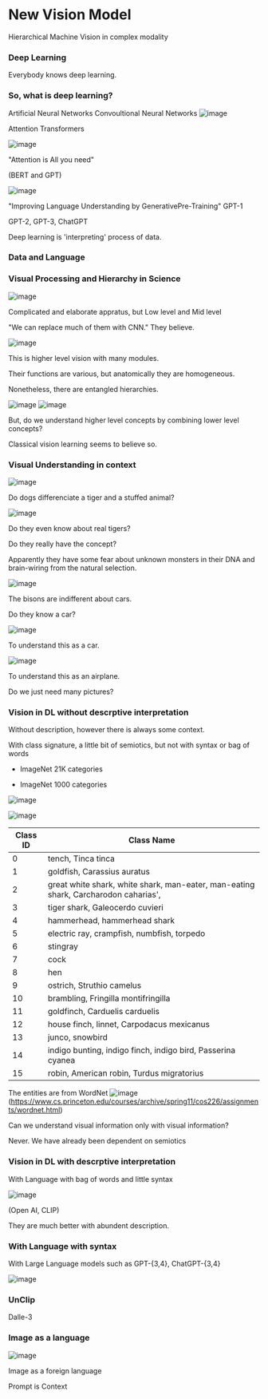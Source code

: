 # New Vision Model
Hierarchical Machine Vision in complex modality

### Deep Learning
Everybody knows deep learning.

### So, what is deep learning?

Artificial Neural Networks
Convoultional Neural Networks
![image](https://github.com/Vallum/new_vision/assets/30591790/c68d0b88-beab-4934-bedc-80e4590afbe0)

Attention
Transformers

![image](https://github.com/Vallum/new_vision/assets/30591790/f3c306c3-9555-4342-b9c4-aaa61f667167)

"Attention is All you need"

(BERT and GPT)

![image](https://github.com/Vallum/new_vision/assets/30591790/cd5cbb9b-03d2-4301-a3eb-5b1fe97a3b7c)

"Improving Language Understanding by GenerativePre-Training" GPT-1

GPT-2, GPT-3, ChatGPT

Deep learning is 'interpreting' process of data.

### Data and Language

### Visual Processing and Hierarchy in Science
![image](https://github.com/Vallum/new_vision/assets/30591790/450dc1d4-f03d-4c78-8eb4-61689015e67f)

Complicated and elaborate appratus, but Low level and Mid level

"We can replace much of them with CNN." They believe.

![image](https://github.com/Vallum/new_vision/assets/30591790/2f9cd41c-ae47-439a-910f-b8c4ca975f0b)

This is higher level vision with many modules.

Their functions are various, but anatomically they are homogeneous.

Nonetheless, there are entangled hierarchies.

![image](https://github.com/Vallum/new_vision/assets/30591790/103c2bbc-6f83-496c-9a28-71a9c536856f)
![image](https://github.com/Vallum/new_vision/assets/30591790/f7dd523b-5da6-4e91-867d-6953fc8146a6)

But, do we understand higher level concepts by combining lower level concepts?

Classical vision learning seems to believe so.

### Visual Understanding in context

![image](https://github.com/Vallum/new_vision/assets/30591790/1df509e9-36e5-4723-ab24-771c39a93aec)

Do dogs differenciate a tiger and a stuffed animal?

![image](https://github.com/Vallum/new_vision/assets/30591790/55858ea9-afba-4978-8399-5b6772c112bd)

Do they even know about real tigers?

Do they really have the concept?

Apparently they have some fear about unknown monsters in their DNA and brain-wiring from the natural selection.

![image](https://github.com/Vallum/new_vision/assets/30591790/7d021750-babd-437d-a700-523dab2fa1e2)

The bisons are indifferent about cars.

Do they know a car?

![image](https://github.com/Vallum/new_vision/assets/30591790/61bf9c6c-3582-4736-b55d-a792c1e3c2f9)

To understand this as a car.

![image](https://github.com/Vallum/new_vision/assets/30591790/14d5cf93-8084-46e4-8fa8-06b9e491decf)

To understand this as an airplane.

Do we just need many pictures?


### Vision in DL without descrptive interpretation

Without description, however there is always some context.

With class signature, a little bit of semiotics, but not with syntax or bag of words

- ImageNet 21K categories

- ImageNet 1000 categories

![image](https://github.com/Vallum/new_vision/assets/30591790/764bb2c8-8056-4184-8e56-268f1df6f894)

![image](https://github.com/Vallum/new_vision/assets/30591790/0ba191c3-94b1-4265-b3be-83d44c730882)

| Class ID | Class Name                                                                                        |
|----------|---------------------------------------------------------------------------------------------------|
| 0        | tench, Tinca tinca                                                                                        |
| 1        | goldfish, Carassius auratus                                                                            |
| 2        | great white shark, white shark, man-eater, man-eating shark, Carcharodon caharias',                  |
| 3        | tiger shark, Galeocerdo cuvieri                                                                   |
| 4        | hammerhead, hammerhead shark                                                                        |
| 5        | electric ray, crampfish, numbfish, torpedo                                                        |
| 6        | stingray                                                                                         |
| 7        | cock                                                                                             |
| 8        | hen                                                                                               |
| 9        | ostrich, Struthio camelus                                                                           |
| 10       | brambling, Fringilla montifringilla                                                                |
| 11       | goldfinch, Carduelis carduelis                                                                     |
| 12       | house finch, linnet, Carpodacus mexicanus                                                      |
| 13       | junco, snowbird                                                                                   |
| 14       | indigo bunting, indigo finch, indigo bird, Passerina cyanea                                       |
| 15       | robin, American robin, Turdus migratorius    |                   


The entities are from WordNet
![image](https://github.com/Vallum/new_vision/assets/30591790/cf05aaac-2c2f-48d1-88e1-cb1c8446ab38)
(https://www.cs.princeton.edu/courses/archive/spring11/cos226/assignments/wordnet.html)

Can we understand visual information only with visual information?

Never. We have already been dependent on semiotics

### Vision in DL with descrptive interpretation

With Language with bag of words and little syntax

![image](https://github.com/Vallum/new_vision/assets/30591790/04b5ec2b-3b14-4469-b94d-596c1bafb69d)

(Open AI, CLIP)

They are much better with abundent description.

### With Language with syntax

With Large Language models such as GPT-{3,4}, ChatGPT-{3,4}

![image](https://github.com/Vallum/new_vision/assets/30591790/9ff702aa-8021-4609-8496-a2e15fd0f74d)


### UnClip
Dalle-3

### Image as a language

![image](https://github.com/Vallum/new_vision/assets/30591790/6986eaa6-4421-4c9a-b632-b12827b864bc)

Image as a foreign language

Prompt is Context
